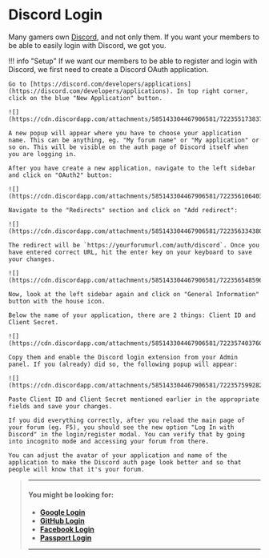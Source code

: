 # Discord Login

Many gamers own [Discord](https://discord.com), and not only them. If you want your members to be able to easily login with Discord, we got you.

!!! info "Setup"
    If we want our members to be able to register and login with Discord, we first need to create a Discord OAuth application.
    
    Go to [https://discord.com/developers/applications](https://discord.com/developers/applications). In top right corner, click on the blue "New Application" button.
    
    ![](https://cdn.discordapp.com/attachments/585143304467906581/722355173837504553/unknown.png)
    
    A new popup will appear where you have to choose your application name. This can be anything, eg. "My forum name" or "My application" or so on. This will be visible on the auth page of Discord itself when you are logging in.
    
    After you have create a new application, navigate to the left sidebar and click on "OAuth2" button:
    
    ![](https://cdn.discordapp.com/attachments/585143304467906581/722356106403250206/unknown.png)

    Navigate to the "Redirects" section and click on "Add redirect":
    
    ![](https://cdn.discordapp.com/attachments/585143304467906581/722356334380580864/unknown.png)
    
    The redirect will be `https://yourforumurl.com/auth/discord`. Once you have entered correct URL, hit the enter key on your keyboard to save your changes.
    
    ![](https://cdn.discordapp.com/attachments/585143304467906581/722356548596269056/unknown.png)
    
    Now, look at the left sidebar again and click on "General Information" button with the house icon.
    
    Below the name of your application, there are 2 things: Client ID and Client Secret.
    
    ![](https://cdn.discordapp.com/attachments/585143304467906581/722357403760459776/unknown.png)
    
    Copy them and enable the Discord login extension from your Admin panel. If you (already) did so, the following popup will appear:
    
    ![](https://cdn.discordapp.com/attachments/585143304467906581/722357599282135040/unknown.png)
    
    Paste Client ID and Client Secret mentioned earlier in the appropriate fields and save your changes.
    
    If you did everything correctly, after you reload the main page of your forum (eg. F5), you should see the new option "Log In with Discord" in the login/register modal. You can verify that by going into incognito mode and accessing your forum from there.

    You can adjust the avatar of your application and name of the application to make the Discord auth page look better and so that people will know that it's your forum.
    
> ---
> #### __You might be looking for:__
> - **[Google Login](docs/How-to/Integrations/Google-Login/)**
> - **[GitHub Login](/docs/how-to/integrations/github-login/)**
> - **[Facebook Login](/docs/how-to/integrations/facebook-login/)**
> - **[Passport Login](/docs/how-to/integrations/laravel-passport/)**
>
> ---